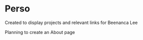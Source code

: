 # Perso
Created to display projects and relevant links for Beenanca Lee 

Planning to create an About page
